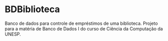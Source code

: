 # BDBiblioteca
Banco de dados para controle de empréstimos de uma biblioteca. Projeto para a matéria de Banco de Dados I do curso de Ciência da Computação da UNESP.
